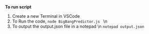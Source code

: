 **To run script**
1) Create a new Terminal in VSCode
2) To Run the code,
 `node BigBangPredictor.js ` \n
4) To output the output.json file in a notepad \n
 `notepad output.json `
   
